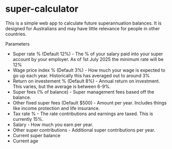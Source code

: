 # super-calculator

This is a simple web app to calculate future superannuation balances.
It is designed for Australians and may have little relevance for people in other countries.

Parameters
- Super rate % (Default 12%) - The % of your salary paid into your super account by your employer.  As of 1st July 2025 the minimum rate will be 12%
- Wage price index % (Default 3%) - How much your wage is expected to go up each year.  Historically this has averaged out to around 3%
- Return on investement % (Default 8%) - Annual return on investment.  This varies, but the average is between 6-9%.
- Super fees (% of balance) - Super management fees based off the balance.
- Other fixed super fees (Default $500) - Amount per year.  Includes things like income protection and life insurance.
- Tax rate % - The rate contributions and earnings are taxed.  This is currently 15%.
- Salary - How much you earn per year.
- Other super contributions - Additional super contributions per year.
- Current super balance
- Current age
